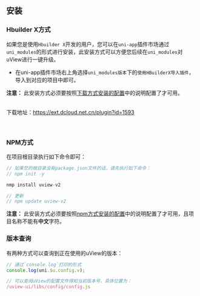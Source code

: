 ## 安装

<demo-model url="/"></demo-model>


### Hbuilder X方式

如果您是使用`Hbuilder X`开发的用户，您可以在`uni-app`插件市场通过`uni_modules`的形式进行安装，此安装方式可以方便您后续在`uni_modules`对uView进行一键升级。

- 在uni-app插件市场右上角选择`uni_modules版本`下的`使用HBuilderX导入插件`，导入到对应的项目中即可。

**注意：**  此安装方式必须要按照[下载方式安装的配置](/components/downloadSetting.html)中的说明配置了才可用。

<br>
<div @click="downloadPost(2)" class="download-link">
	下载地址：<a target="_blank" href="https://ext.dcloud.net.cn/plugin?id=1593">https://ext.dcloud.net.cn/plugin?id=1593</a>
</div>
<br>
<br>



### NPM方式

在项目根目录执行如下命令即可：

```js
// 如果您的根目录没有package.json文件的话，请先执行如下命令：
// npm init -y

nmp install uview-v2

// 更新
// npm update uview-v2
```

**注意：**  此安装方式必须要按照[npm方式安装的配置](/components/npmSetting.html)中的说明配置了才可用，且项目名称不能有**中文**字符。


### 版本查询

有两种方式可以查询到正在使用的uView的版本：  



```js
// 通过`console.log`打印的形式
console.log(uni.$u.config.v);

// 可以查阅uView的配置文件得知当前版本号，具体位置为：
/uview-ui/libs/config/config.js
```

